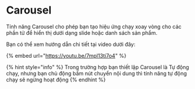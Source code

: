 # Carousel

Tính năng Carousel cho phép bạn tạo hiệu ứng chạy xoay vòng cho các phần tử để hiển thị dưới dạng slide hoặc danh sách sản phẩm.

Bạn có thể xem hướng dẫn chi tiết tại video dưới đây:

{% embed url="https://youtu.be/7mpl13ti7o4" %}

{% hint style="info" %}
Trong trường hợp bạn thiết lập Carousel là Tự động chạy, nhưng bạn chủ động bấm nút chuyển nội dung thì tính năng tự động chạy sẽ ngừng hoạt động
{% endhint %}
